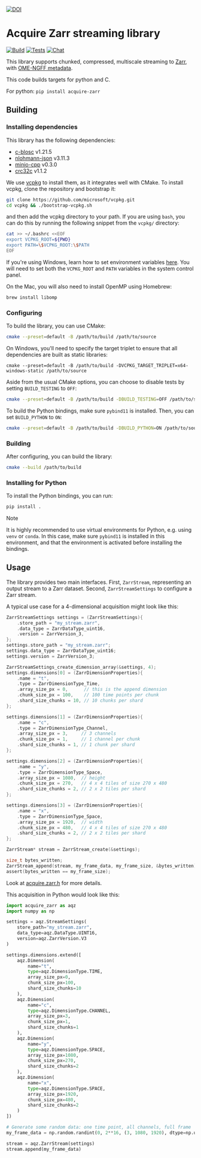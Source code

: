 [![DOI](https://zenodo.org/badge/DOI/10.5281/zenodo.14828040.svg)](https://doi.org/10.5281/zenodo.14828040)

# Acquire Zarr streaming library

[![Build](https://github.com/acquire-project/acquire-zarr/actions/workflows/build.yml/badge.svg)](https://github.com/acquire-project/acquire-zarr/actions/workflows/build.yml)
[![Tests](https://github.com/acquire-project/acquire-zarr/actions/workflows/test.yml/badge.svg)](https://github.com/acquire-project/acquire-zarr/actions/workflows/test_pr.yml)
[![Chat](https://img.shields.io/badge/zulip-join_chat-brightgreen.svg)](https://acquire-imaging.zulipchat.com/)

This library supports chunked, compressed, multiscale streaming to [Zarr][], with [OME-NGFF metadata].

This code builds targets for python and C.

For python: `pip install acquire-zarr`

## Building

### Installing dependencies

This library has the following dependencies:
- [c-blosc](https://github.com/Blosc/c-blosc) v1.21.5
- [nlohmann-json](https://github.com/nlohmann/json) v3.11.3
- [minio-cpp](https://github.com/minio/minio-cpp) v0.3.0
- [crc32c](https://github.com/google/crc32c) v1.1.2

We use [vcpkg] to install them, as it integrates well with CMake.
To install vcpkg, clone the repository and bootstrap it:

```bash
git clone https://github.com/microsoft/vcpkg.git
cd vcpkg && ./bootstrap-vcpkg.sh
```

and then add the vcpkg directory to your path. If you are using `bash`, you can do this by running the following snippet
from the `vcpkg/` directory:

```bash
cat >> ~/.bashrc <<EOF
export VCPKG_ROOT=${PWD}
export PATH=\$VCPKG_ROOT:\$PATH
EOF
```

If you're using Windows, learn how to set environment variables [here](https://learn.microsoft.com/en-us/powershell/module/microsoft.powershell.core/about/about_environment_variables?view=powershell-7.4#set-environment-variables-in-the-system-control-panel).
You will need to set both the `VCPKG_ROOT` and `PATH` variables in the system control panel.

On the Mac, you will also need to install OpenMP using Homebrew:

```bash
brew install libomp
```

### Configuring

To build the library, you can use CMake:

```bash
cmake --preset=default -B /path/to/build /path/to/source
```

On Windows, you'll need to specify the target triplet to ensure that all dependencies are built as static libraries:

```pwsh
cmake --preset=default -B /path/to/build -DVCPKG_TARGET_TRIPLET=x64-windows-static /path/to/source
```

Aside from the usual CMake options, you can choose to disable tests by setting `BUILD_TESTING` to `OFF`:

```bash
cmake --preset=default -B /path/to/build -DBUILD_TESTING=OFF /path/to/source
```

To build the Python bindings, make sure `pybind11` is installed. Then, you can set `BUILD_PYTHON` to `ON`:

```bash
cmake --preset=default -B /path/to/build -DBUILD_PYTHON=ON /path/to/source
```

### Building

After configuring, you can build the library:

```bash
cmake --build /path/to/build
```

### Installing for Python

To install the Python bindings, you can run:

```bash
pip install .
```

> [!NOTE]
> It is highly recommended to use virtual environments for Python, e.g. using `venv` or `conda`. In this case, make sure
> `pybind11` is installed in this environment, and that the environment is activated before installing the bindings.

## Usage

The library provides two main interfaces.
First, `ZarrStream`, representing an output stream to a Zarr dataset.
Second, `ZarrStreamSettings` to configure a Zarr stream.

A typical use case for a 4-dimensional acquisition might look like this:

```c
ZarrStreamSettings settings = (ZarrStreamSettings){
    .store_path = "my_stream.zarr",
    .data_type = ZarrDataType_uint16,
    .version = ZarrVersion_3,
};
settings.store_path = "my_stream.zarr";
settings.data_type = ZarrDataType_uint16;
settings.version = ZarrVersion_3;

ZarrStreamSettings_create_dimension_array(&settings, 4);
settings.dimensions[0] = (ZarrDimensionProperties){
    .name = "t",
    .type = ZarrDimensionType_Time,
    .array_size_px = 0,      // this is the append dimension
    .chunk_size_px = 100,    // 100 time points per chunk
    .shard_size_chunks = 10, // 10 chunks per shard
};

settings.dimensions[1] = (ZarrDimensionProperties){
    .name = "c",
    .type = ZarrDimensionType_Channel,
    .array_size_px = 3,     // 3 channels
    .chunk_size_px = 1,     // 1 channel per chunk
    .shard_size_chunks = 1, // 1 chunk per shard
};

settings.dimensions[2] = (ZarrDimensionProperties){
    .name = "y",
    .type = ZarrDimensionType_Space,
    .array_size_px = 1080,  // height
    .chunk_size_px = 270,   // 4 x 4 tiles of size 270 x 480
    .shard_size_chunks = 2, // 2 x 2 tiles per shard
};

settings.dimensions[3] = (ZarrDimensionProperties){
    .name = "x",
    .type = ZarrDimensionType_Space,
    .array_size_px = 1920,  // width
    .chunk_size_px = 480,   // 4 x 4 tiles of size 270 x 480
    .shard_size_chunks = 2, // 2 x 2 tiles per shard
};

ZarrStream* stream = ZarrStream_create(&settings);

size_t bytes_written;
ZarrStream_append(stream, my_frame_data, my_frame_size, &bytes_written);
assert(bytes_written == my_frame_size);
```

Look at [acquire.zarr.h](include/acquire.zarr.h) for more details.

This acquisition in Python would look like this:

```python
import acquire_zarr as aqz
import numpy as np

settings = aqz.StreamSettings(
    store_path="my_stream.zarr",
    data_type=aqz.DataType.UINT16,
    version=aqz.ZarrVersion.V3
)

settings.dimensions.extend([
    aqz.Dimension(
        name="t",
        type=aqz.DimensionType.TIME,
        array_size_px=0,
        chunk_size_px=100,
        shard_size_chunks=10
    ),
    aqz.Dimension(
        name="c",
        type=aqz.DimensionType.CHANNEL,
        array_size_px=3,
        chunk_size_px=1,
        shard_size_chunks=1
    ),
    aqz.Dimension(
        name="y",
        type=aqz.DimensionType.SPACE,
        array_size_px=1080,
        chunk_size_px=270,
        shard_size_chunks=2
    ),
    aqz.Dimension(
        name="x",
        type=aqz.DimensionType.SPACE,
        array_size_px=1920,
        chunk_size_px=480,
        shard_size_chunks=2
    )
])

# Generate some random data: one time point, all channels, full frame
my_frame_data = np.random.randint(0, 2**16, (3, 1080, 1920), dtype=np.uint16)

stream = aqz.ZarrStream(settings)
stream.append(my_frame_data)
```

[Zarr]: https://zarr.readthedocs.io/en/stable/spec/v2.html

[Blosc]: https://github.com/Blosc/c-blosc

[Blosc docs]: https://www.blosc.org/

[Zarr v3]: https://zarr-specs.readthedocs.io/en/latest/v3/core/v3.0.html

[acquire-common]: https://github.com/acquire-project/acquire-common

[vcpkg]: https://vcpkg.io/en/

[OME-NGFF metadata]: https://ngff.openmicroscopy.org/latest/
